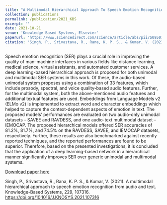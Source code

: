 ```yaml
---
title: "A Multimodal Hierarchical Approach To Speech Emotion Recognition From Audio And Text"
collection: publications
permalink: /publication/2021_KBS
excerpt: ''
date: 2021-10-21
venue: 'Knowledge Based Systems, Elsevier'
paperurl: 'https://www.sciencedirect.com/science/article/abs/pii/S0950705121005785'
citation: 'Singh, P., Srivastava, R., Rana, K. P. S., & Kumar, V. (2021). A multimodal hierarchical approach to speech emotion recognition from audio and text. Knowledge-Based Systems, 229, 107316. https://doi.org/10.1016/J.KNOSYS.2021.107316'
---
```


Speech emotion recognition (SER) plays a crucial role in improving the quality of man–machine interfaces in various fields like distance learning, medical science, virtual assistants, and automated customer services. A deep learning-based hierarchical approach is proposed for both unimodal and multimodal SER systems in this work. Of these, the audio-based unimodal system proposes using a combination of 33 features, which include prosody, spectral, and voice quality-based audio features. Further, for the multimodal system, both the above-mentioned audio features and additional textual features are used. Embeddings from Language Models v2 (ELMo v2) is implemented to extract word and character embeddings which helped to capture the context-dependent aspects of emotion in text. The proposed models’ performances are evaluated on two audio-only unimodal datasets – SAVEE and RAVDESS, and one audio-text multimodal dataset – IEMOCAP. The proposed hierarchical models offered SER accuracies of 81.2%, 81.7%, and 74.5% on the RAVDESS, SAVEE, and IEMOCAP datasets, respectively. Further, these results are also benchmarked against recently reported techniques, and the reported performances are found to be superior. Therefore, based on the presented investigations, it is concluded that the application of a deep learning-based network in a hierarchical manner significantly improves SER over generic unimodal and multimodal systems.

[Download paper here](https://www.sciencedirect.com/science/article/abs/pii/S0950705121005785)

Singh, P., Srivastava, R., Rana, K. P. S., & Kumar, V. (2021). A multimodal hierarchical approach to speech emotion recognition from audio and text. Knowledge-Based Systems, 229, 107316. https://doi.org/10.1016/J.KNOSYS.2021.107316